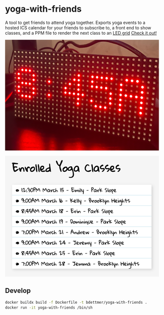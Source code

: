 # yoga-with-friends

A tool to get friends to attend yoga together. Exports yoga events to a hosted ICS calendar for your friends to subscribe to, a front end to show classes, and a PPM file to render the next class to an [LED grid](https://www.adafruit.com/product/420)
[Check it out!](https://yoga-with-friends.rcdis.co/)

![led_grid.png](images/led_grid.png)

![front_end.png](front_end.png)

## Develop
```bash
docker buildx build -f Dockerfile -t bdettmer/yoga-with-friends .
docker run -it yoga-with-friends /bin/sh
```

